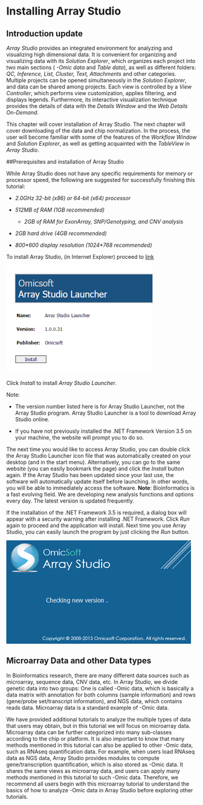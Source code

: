 # Installing Array Studio

## Introduction update

*Array Studio* provides an integrated environment for analyzing and visualizing high dimensional data.
It is convenient for organizing and visualizing data with its *Solution Explorer*,
which organizes each project into two main sections ( *-Omic data* and *Table data*),
as well as different folders: *QC, Inference, List, Cluster, Text, Attachments* and other categories.
Multiple projects can be opened simultaneously in the *Solution Explorer*,
and data can be shared among projects.
Each view is controlled by a *View Controller*,
which performs view customization, applies filtering, and displays legends.
Furthermore, its interactive visualization technique provides the details of data with the *Details Window* and the *Web Details On-Demand*.

This chapter will cover installation of Array Studio.
The next chapter will cover downloading of the data and chip normalization.
In the process, the user will become familiar with some of the features of the *Workflow Window* and *Solution Explorer*, as well as getting acquainted with the *TableView* in *Array Studio*.

##Prerequisites and installation of Array Studio

While Array Studio does not have any specific requirements for memory or processor speed, the following are suggested for successfully finishing this tutorial:

*   *2.0GHz 32-bit (x86) or 64-bit (x64) processor*

*   *512MB of RAM (1GB recommended)*

    - *2GB of RAM for ExonArray, SNP/Genotyping, and CNV analysis*

*   *2GB hard drive (4GB recommended)*

*   *800\*600 display resolution (1024\*768 recommended)*

To install Array Studio, (in Internet Explorer) proceed to [link](http://omicsoft.com/software/ArrayStudioLauncher/publish.htm )

![image3_png](images/image3.png)

Click *Install* to install *Array Studio Launcher*.

Note:

*   The version number listed here is  for Array Studio Launcher, not the Array Studio program. Array Studio Launcher is a tool to download Array Studio online.

*   If you have not previously installed the .NET Framework Version 3.5 on your machine, the website will prompt you to do so.

The next time you would like to access Array Studio, you can double click the Array Studio Launcher icon file that was automatically created on your desktop (and in the start menu). Alternatively, you can go to the same website (you can easily bookmark the page) and click the *Install* button again. If the Array Studio has been updated since your last use, the software will automatically update itself before launching. In other words, you will be able to immediately access the software. **Note**: Bioinformatics is a fast evolving field. We are developing new analysis functions and options every day. The latest version is updated frequently.

If the installation of the .NET Framework 3.5 is required, a dialog box will appear with a security warning after installing .NET Framework. Click *Run* again to proceed and the application will install. Next time you use Array Studio, you can easily launch the program by just clicking the *Run* button.


![image4_png](images/image4.png)

## Microarray Data and other Data types
In Bioinformatics research, there are many different data sources such as microarray, sequence data, CNV data, etc. In Array Studio, we divide genetic data into two groups:
One is called -Omic data, which is basically a data matrix with annotation for both columns (sample information) and rows (gene/probe set/transcript information),
and NGS data, which contains reads data. Microarray data is a standard example of -Omic data.

We have provided additional tutorials to analyze the multiple types of data that users may obtain, but in this tutorial we will focus on microarray data. Microarray data can be further categorized into many sub-classes according to the chip or platform. It is also important to know that many methods mentioned in this tutorial can also be applied to other -Omic data, such as RNAseq quantification data. For example, when users load RNAseq data as NGS data, Array Studio provides modules to compute gene/transcription quantification, which is also stored as -Omic data.  It shares the same views as microarray data, and users can apply many methods mentioned in this tutorial to such -Omic data. Therefore, we recommend all users begin with this microarray tutorial to understand the basics of how to analyze -Omic data in Array Studio before exploring other tutorials.
